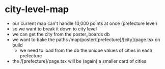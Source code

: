 # city-level-map
- our current map can't handle 10,000 points at once (prefecture level)
- so we want to break it down to city level
- we can get the city from the poster_boards db
- we want to bake the paths /map/poster/[prefecture]/[city]/page.tsx on build
    - we need to load from the db the unique values of cities in each prefecture
- the /[prefecture]/page.tsx will be (again) a smaller card of cities
